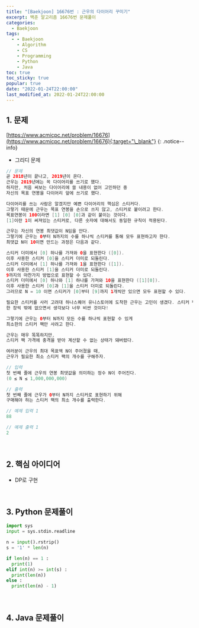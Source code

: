 ```yaml
---
title: "[Baekjoon] 16676번 : 근우의 다이어리 꾸미기"
excerpt: 백준 알고리즘 16676번 문제풀이
categories:
  - Baekjoon
tags:
  - - Baekjoon
    - Algorithm
    - CS
    - Programming
    - Python
    - Java
toc: true
toc_sticky: true
popular: true
date: "2022-01-24T22:00:00"
last_modified_at: 2022-01-24T22:00:00
---
```


## 1. 문제

[https://www.acmicpc.net/problem/16676](https://www.acmicpc.net/problem/16676){:target="\_blank"}
{: .notice--info}

- 그리디 문제

```java
// 문제
곧 2018년이 끝나고, 2019년이 온다.
근우는 2019년에는 꼭 다이어리를 쓰기로 했다.
하지만, 처음 써보는 다이어리에 쓸 내용이 없어 고민하던 중
자신의 목표 연봉을 다이어리 앞에 쓰기로 했다.

다이어리를 쓰는 사람은 알겠지만 예쁜 다이어리의 핵심은 스티커다.
그렇기 때문에 근우는 목표 연봉을 손으로 쓰지 않고, 스티커로 붙이려고 한다.
목표연봉이 100이라면 [1] [0] [0]과 같이 붙이는 것이다.
[1]이란 1이 써져있는 스티커로, 다른 숫자에 대해서도 동일한 규칙이 적용된다.

근우는 자신의 연봉 최댓값이 N임을 안다.
그렇기에 근우는 0부터 N까지의 수를 하나씩 스티커를 통해 모두 표현하고자 한다.
최댓값 N이 10이면 만드는 과정은 다음과 같다.

스티커 더미에서 [0] 하나를 가져와 0을 표현한다 ([0]).
이후 사용한 스티커 [0]을 스티커 더미로 되돌린다.
스티커 더미에서 [1] 하나를 가져와 1을 표현한다 ([1]).
이후 사용한 스티커 [1]을 스티커 더미로 되돌린다.
9까지의 마찬가지 방법으로 표현할 수 있다.
스티커 더미에서 [0] 하나와 [1] 하나를 가져와 10을 표현한다 ([1][0]).
이후 사용한 스티커 [0]과 [1]을 스티커 더미로 되돌린다.
그러므로 N = 10 이면 스티커가 [0]부터 [9]까지 1개씩만 있으면 모두 표현할 수 있다.

필요한 스티커를 사러 고려대 하나스퀘어 유니스토어에 도착한 근우는 고민이 생겼다. 스티커 팩에는 [0]부터 [9]까지 스티커가
한 장씩 밖에 없으면서 생각보다 너무 비싼 것이다!

그렇기에 근우는 0부터 N까지 모든 수를 하나씩 표현할 수 있게
최소한의 스티커 팩만 사려고 한다.

근우는 매우 똑똑하지만,
스티커 팩 가격에 충격을 받아 계산할 수 없는 상태가 돼버렸다.

여러분이 근우의 최대 목표액 N이 주어졌을 때,
근우가 필요한 최소 스티커 팩의 개수를 구해주자.

// 입력
첫 번째 줄에 근우의 연봉 최댓값을 의미하는 정수 N이 주어진다.
(0 ≤ N ≤ 1,000,000,000)

// 출력
첫 번째 줄에 근우가 0부터 N까지 스티커로 표현하기 위해
구매해야 하는 스티커 팩의 최소 개수를 출력한다.

// 예제 입력 1
88

// 예제 출력 1
2
```

<br>

## 2. 핵심 아이디어

- DP로 구현

<br>

## 3. Python 문제풀이

```python
import sys
input = sys.stdin.readline

n = input().rstrip()
s = '1' * len(n)

if len(n) == 1 :
  print(1)
elif int(n) >= int(s) :
  print(len(n))
else :
  print(len(n) - 1)
```

<br>

## 4. Java 문제풀이

```java

```

